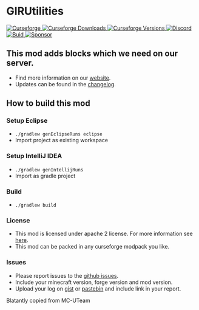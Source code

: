 # GIRUtilities

[
![Curseforge](https://cf.way2muchnoise.eu/title/{modname}.svg?badge_style=for_the_badge)
![Curseforge Downloads](https://cf.way2muchnoise.eu/short_{modname}.svg?badge_style=for_the_badge)
![Curseforge Versions](http://cf.way2muchnoise.eu/versions/{modname}.svg?badge_style=for_the_badge)
](https://www.curseforge.com/minecraft/mc-mods/{modname})
[
![Discord](https://img.shields.io/discord/690967067855421470?logo=discord&style=for-the-badge)
](https://discord.gg/UdxeFgG)
[
![Buid](https://img.shields.io/appveyor/build/MrTroble/{modname}/master?logo=appveyor&style=for-the-badge)
](https://ci.appveyor.com/project/MrTroble/{modname})
[
![Sponsor](https://img.shields.io/github/sponsors/MrTroble?logo=github&style=for-the-badge)
](https://github.com/sponsors/MrTroble)

## This mod adds blocks which we need on our server.

- Find more information on our [website](https://girc.eu/).
- Updates can be found in the [changelog](changelog.md).

## How to build this mod

### Setup Eclipse

- ``./gradlew genEclipseRuns eclipse``
- Import project as existing workspace

### Setup IntelliJ IDEA

- ``./gradlew genIntellijRuns``
- Import as gradle project

### Build

- ``./gradlew build``

### License

- This mod is licensed under apache 2 license. For more information see [here](LICENSE).  
- This mod can be packed in any curseforge modpack you like.

### Issues

- Please report issues to the [github issues](../../issues).
- Include your minecraft version, forge version and mod version.
- Upload your log on [gist](https://gist.github.com) or [pastebin](https://pastebin.com) and include link in your report.

Blatantly copied from MC-UTeam
